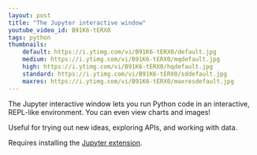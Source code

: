 ```yaml
---
layout: post
title: "The Jupyter interactive window"
youtube_video_id: B91K6-tERX0
tags: python
thumbnails:
    default: https://i.ytimg.com/vi/B91K6-tERX0/default.jpg
    medium: https://i.ytimg.com/vi/B91K6-tERX0/mqdefault.jpg
    high: https://i.ytimg.com/vi/B91K6-tERX0/hqdefault.jpg
    standard: https://i.ytimg.com/vi/B91K6-tERX0/sddefault.jpg
    maxres: https://i.ytimg.com/vi/B91K6-tERX0/maxresdefault.jpg
---
```


The Jupyter interactive window lets you run Python code in an interactive, REPL-like environment. You can even view charts and images!

Useful for trying out new ideas, exploring APIs, and working with data.

Requires installing the [Jupyter extension](https://marketplace.visualstudio.com/items?itemName=ms-toolsai.jupyter).